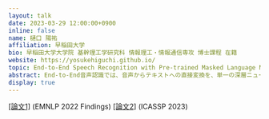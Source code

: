 ```yaml
---
layout: talk
date: 2023-03-29 12:00:00+0900
inline: false
name: 樋口 陽祐
affiliation: 早稲田大学
bio: 早稲田大学大学院 基幹理工学研究科 情報理工・情報通信専攻 博士課程 在籍
website: https://yosukehiguchi.github.io/
topic: End-to-End Speech Recognition with Pre-trained Masked Language Model
abstract: End-to-End音声認識では、音声からテキストへの直接変換を、単一の深層ニューラルネットワークを用いて実現することを目的とする。このとき、正確なテキストを生成するには出力単語間の依存性をいかに捉えるかが鍵となるが、これを音声情報から抽出するのは容易でない。ある発話音声に対して「あめ」という音を認識するだけでは不十分であり、その音が「雨」と「飴」のどちらを意図しているのかについても、文脈に応じて推定する必要がある。本発表では、汎用言語モデルであるBERTから得られる文脈情報を音声処理の過程に明示的に組み込むことで、End-to-End音声認識の精度が向上することを示す。また、汎用言語モデルと音声認識で扱われるテキストの違い（語彙の違い、句読点や大文字・小文字の有無など）を解消するための手法を検討し、それによる改善効果についても紹介する。
display: true
---
```


[[論文1]](https://aclanthology.org/2022.findings-emnlp.402) (EMNLP 2022 Findings) [[論文2]](https://arxiv.org/abs/2211.00792) (ICASSP 2023)

